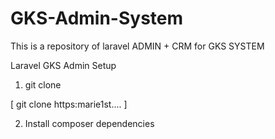 # GKS-Admin-System
This is a repository of laravel ADMIN + CRM for GKS SYSTEM

Laravel GKS Admin Setup
1.  git clone

[
git clone https:marie1st....
]

2.  Install composer dependencies

